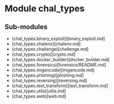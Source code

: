 Module chal_types
=================

Sub-modules
-----------
* (chal_types.binary_exploit)[binary_exploit.md]
* (chal_types.chalenv)[chalenv.md]
* (chal_types.challenge)[challenge.md]
* (chal_types.crypto)[crypto.md]
* (chal_types.docker_builder)[docker_builder.md]
* (chal_types.forensics)[forensics/README.md]
* (chal_types.imgencode)[imgencode.md]
* (chal_types.phishing)[phishing.md]
* (chal_types.reversing)[reversing.md]
* (chal_types.text_transform)[text_transform.md]
* (chal_types.utils)[utils.md]
* (chal_types.web)[web.md]
